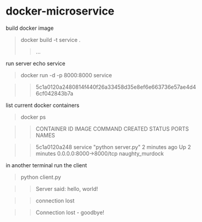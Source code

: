 # docker-microservice

build docker image

> docker build -t service .
>> ...

run server echo service

> docker run -d -p 8000:8000 service

>> 5c1a0120a2480814f440f26a33458d35e8ef6e663736e57ae4d46cf042843b7a

list current docker containers

> docker ps

>> CONTAINER ID        IMAGE               COMMAND              CREATED             STATUS              PORTS                    NAMES

>> 5c1a0120a248        service             "python server.py"   2 minutes ago       Up 2 minutes        0.0.0.0:8000->8000/tcp   naughty_murdock

in another terminal run the client

> python client.py

>> Server said: hello, world!

>> connection lost

>> Connection lost - goodbye!
